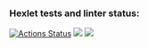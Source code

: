 ### Hexlet tests and linter status:
[![Actions Status](https://github.com/adm1341/java-project-lvl5/workflows/hexlet-check/badge.svg)](https://github.com/adm1341/java-project-lvl5/actions)
<a href="https://codeclimate.com/github/adm1341/java-project-lvl5/maintainability"><img src="https://api.codeclimate.com/v1/badges/22ead0ed9f7ef066da68/maintainability" /></a>
<a href="https://codeclimate.com/github/adm1341/java-project-lvl5/test_coverage"><img src="https://api.codeclimate.com/v1/badges/22ead0ed9f7ef066da68/test_coverage" /></a>